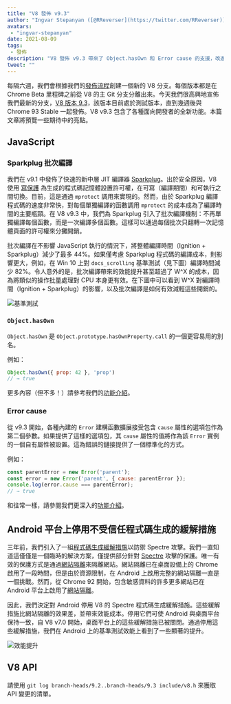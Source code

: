 ```yaml
---
title: "V8 發佈 v9.3"
author: "Ingvar Stepanyan ([@RReverser](https://twitter.com/RReverser))"
avatars: 
 - "ingvar-stepanyan"
date: 2021-08-09
tags: 
 - 發佈
description: "V8 發佈 v9.3 帶來了 Object.hasOwn 和 Error cause 的支援，改進了編譯效能，並在 Android 上禁用了不受信任的程式碼生成緩解措施。"
tweet: ""
---
```

每隔六週，我們會根據我們的[發佈流程](https://v8.dev/docs/release-process)創建一個新的 V8 分支。每個版本都是在 Chrome Beta 里程碑之前從 V8 的主 Git 分支分離出來。今天我們很高興地宣佈我們最新的分支，[V8 版本 9.3](https://chromium.googlesource.com/v8/v8.git/+log/branch-heads/9.3)，該版本目前處於測試版本，直到幾週後與 Chrome 93 Stable 一起發佈。V8 v9.3 包含了各種面向開發者的全新功能。本篇文章將預覽一些期待中的亮點。

<!--truncate-->
## JavaScript

### Sparkplug 批次編譯

我們在 v9.1 中發佈了快速的新中層 JIT 編譯器 [Sparkplug](https://v8.dev/blog/sparkplug)。出於安全原因，V8 使用 [寫保護](https://en.wikipedia.org/wiki/W%5EX) 為生成的程式碼記憶體設置許可權，在可寫（編譯期間）和可執行之間切換。目前，這是通過 `mprotect` 調用來實現的。然而，由於 Sparkplug 編譯程式碼的速度非常快，對每個單獨編譯的函數調用 `mprotect` 的成本成為了編譯時間的主要瓶頸。在 V8 v9.3 中，我們為 Sparkplug 引入了批次編譯機制：不再單獨編譯每個函數，而是一次編譯多個函數。這樣可以通過每個批次只翻轉一次記憶體頁面的許可權來分攤開銷。

批次編譯在不影響 JavaScript 執行的情況下，將整體編譯時間（Ignition + Sparkplug）減少了最多 44%。如果僅考慮 Sparkplug 程式碼的編譯成本，則影響更大，例如，在 Win 10 上對 `docs_scrolling` 基準測試（見下圖）編譯時間減少 82%。令人意外的是，批次編譯帶來的效能提升甚至超過了 W^X 的成本，因為將類似的操作批量處理對 CPU 本身更有效。在下圖中可以看到 W^X 對編譯時間（Ignition + Sparkplug）的影響，以及批次編譯是如何有效減輕這些開銷的。

![基準測試](/_img/v8-release-93/sparkplug.svg)

### `Object.hasOwn`

`Object.hasOwn` 是 `Object.prototype.hasOwnProperty.call` 的一個更容易用的別名。

例如：

```javascript
Object.hasOwn({ prop: 42 }, 'prop')
// → true
```

更多內容（但不多！）請參考我們的[功能介紹](https://v8.dev/features/object-has-own)。

### Error cause

從 v9.3 開始，各種內建的 `Error` 建構函數擴展接受包含 `cause` 屬性的選項包作為第二個參數。如果提供了這樣的選項包，其 `cause` 屬性的值將作為該 `Error` 實例的一個自有屬性被設置。這為錯誤的鏈接提供了一個標準化的方式。

例如：

```javascript
const parentError = new Error('parent');
const error = new Error('parent', { cause: parentError });
console.log(error.cause === parentError);
// → true
```

和往常一樣，請參閱我們更深入的[功能介紹](https://v8.dev/features/error-cause)。

## Android 平台上停用不受信任程式碼生成的緩解措施

三年前，我們引入了一組[程式碼生成緩解措施](https://v8.dev/blog/spectre)以防禦 Spectre 攻擊。我們一直知道這僅僅是一個臨時的解決方案，僅提供部分針對 [Spectre](https://spectreattack.com/spectre.pdf) 攻擊的保護。唯一有效的保護方式是通過[網站隔離](https://blog.chromium.org/2021/03/mitigating-side-channel-attacks.html)來隔離網站。網站隔離已在桌面設備上的 Chrome 啟用了一段時間，但是由於資源限制，在 Android 上啟用完整的網站隔離一直是一個挑戰。然而，從 Chrome 92 開始，包含敏感資料的許多更多網站已在 Android 平台上啟用了[網站隔離](https://security.googleblog.com/2021/07/protecting-more-with-site-isolation.html)。

因此，我們決定對 Android 停用 V8 的 Spectre 程式碼生成緩解措施。這些緩解措施比網站隔離的效果差，並帶來效能成本。停用它們可使 Android 與桌面平台保持一致，自 V8 v7.0 開始，桌面平台上的這些緩解措施已被關閉。通過停用這些緩解措施，我們在 Android 上的基準測試效能上看到了一些顯著的提升。

![效能提升](/_img/v8-release-93/code-mitigations.svg)

## V8 API

請使用 `git log branch-heads/9.2..branch-heads/9.3 include/v8.h` 來獲取 API 變更的清單。
